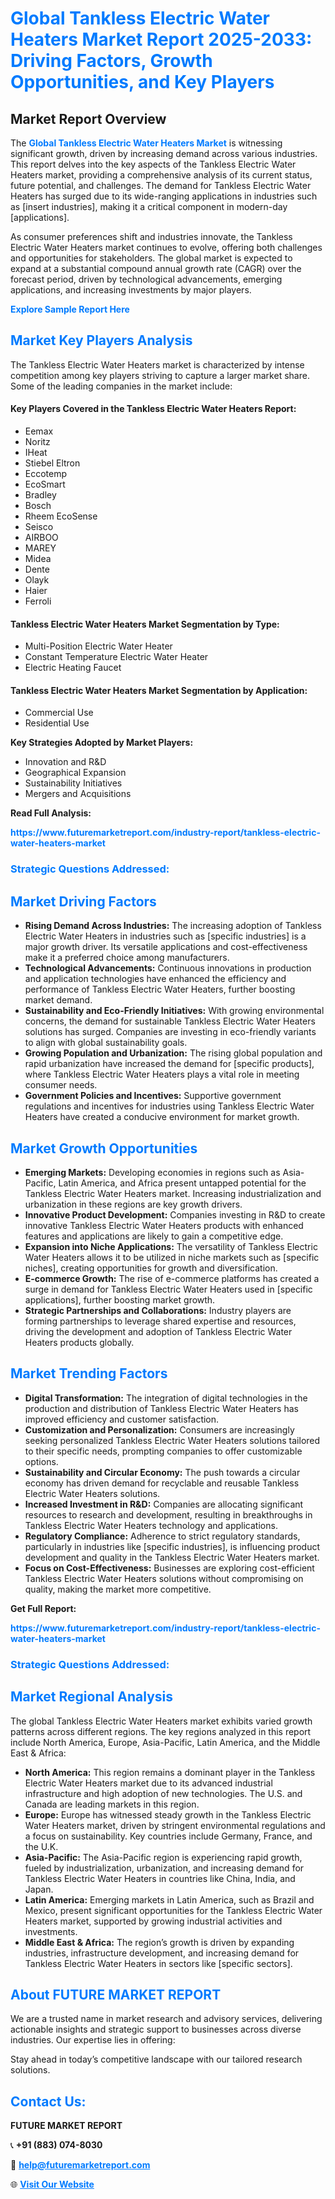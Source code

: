 <h1 style="color: #007BFF;">Global Tankless Electric Water Heaters Market Report 2025-2033: Driving Factors, Growth Opportunities, and Key Players</h1>

<section id="overview">
<h2>Market Report Overview</h2>
<p>The <a href="https://www.futuremarketreport.com/industry-report/tankless-electric-water-heaters-market" style="color: #007BFF; text-decoration: none;"><strong>Global Tankless Electric Water Heaters Market</strong></a> is witnessing significant growth, driven by increasing demand across various industries. This report delves into the key aspects of the Tankless Electric Water Heaters market, providing a comprehensive analysis of its current status, future potential, and challenges. The demand for Tankless Electric Water Heaters has surged due to its wide-ranging applications in industries such as [insert industries], making it a critical component in modern-day [applications].</p>
<p>As consumer preferences shift and industries innovate, the Tankless Electric Water Heaters market continues to evolve, offering both challenges and opportunities for stakeholders. The global market is expected to expand at a substantial compound annual growth rate (CAGR) over the forecast period, driven by technological advancements, emerging applications, and increasing investments by major players.</p>
</section>

<section id="overview">
<p><a href="https://www.futuremarketreport.com/request-sample/reportId=75604" style="color: #007BFF; text-decoration: none;"><strong>Explore Sample Report Here</strong></a></p>
</section>

<section id="key-players">
<h2 style="color: #007BFF;">Market Key Players Analysis</h2>
<p>The Tankless Electric Water Heaters market is characterized by intense competition among key players striving to capture a larger market share. Some of the leading companies in the market include:</p>
<h4>Key Players Covered in the Tankless Electric Water Heaters Report:</h4>
<ul><li>Eemax</li><li>Noritz</li><li>IHeat</li><li>Stiebel Eltron</li><li>Eccotemp</li><li>EcoSmart</li><li>Bradley</li><li>Bosch</li><li>Rheem EcoSense</li><li>Seisco</li><li>AIRBOO</li><li>MAREY</li><li>Midea</li><li>Dente</li><li>Olayk</li><li>Haier</li><li>Ferroli</li></ul>
<h4>Tankless Electric Water Heaters Market Segmentation by Type:</h4>
<ul><li>Multi-Position Electric Water Heater</li><li>Constant Temperature Electric Water Heater</li><li>Electric Heating Faucet</li></ul>

<h4>Tankless Electric Water Heaters Market Segmentation by Application:</h4>
<ul><li>Commercial Use</li><li>Residential Use</li></ul>
<p><strong>Key Strategies Adopted by Market Players:</strong></p>
<ul>
<li>Innovation and R&D</li>
<li>Geographical Expansion</li>
<li>Sustainability Initiatives</li>
<li>Mergers and Acquisitions</li>
</ul>
</section>

<section>
<p><strong>Read Full Analysis: </strong></p><a href="https://www.futuremarketreport.com/industry-report/tankless-electric-water-heaters-market" style="color: #007BFF; text-decoration: none;"><strong>https://www.futuremarketreport.com/industry-report/tankless-electric-water-heaters-market</strong></a>
<h3 style="color: #007BFF;">Strategic Questions Addressed:</h3>
</section>

<section id="driving-factors">
<h2 style="color: #007BFF;">Market Driving Factors</h2>
<ul>
<li><strong>Rising Demand Across Industries:</strong> The increasing adoption of Tankless Electric Water Heaters in industries such as [specific industries] is a major growth driver. Its versatile applications and cost-effectiveness make it a preferred choice among manufacturers.</li>
<li><strong>Technological Advancements:</strong> Continuous innovations in production and application technologies have enhanced the efficiency and performance of Tankless Electric Water Heaters, further boosting market demand.</li>
<li><strong>Sustainability and Eco-Friendly Initiatives:</strong> With growing environmental concerns, the demand for sustainable Tankless Electric Water Heaters solutions has surged. Companies are investing in eco-friendly variants to align with global sustainability goals.</li>
<li><strong>Growing Population and Urbanization:</strong> The rising global population and rapid urbanization have increased the demand for [specific products], where Tankless Electric Water Heaters plays a vital role in meeting consumer needs.</li>
<li><strong>Government Policies and Incentives:</strong> Supportive government regulations and incentives for industries using Tankless Electric Water Heaters have created a conducive environment for market growth.</li>
</ul>
</section>

<section id="growth-opportunities">
<h2 style="color: #007BFF;">Market Growth Opportunities</h2>
<ul>
<li><strong>Emerging Markets:</strong> Developing economies in regions such as Asia-Pacific, Latin America, and Africa present untapped potential for the Tankless Electric Water Heaters market. Increasing industrialization and urbanization in these regions are key growth drivers.</li>
<li><strong>Innovative Product Development:</strong> Companies investing in R&D to create innovative Tankless Electric Water Heaters products with enhanced features and applications are likely to gain a competitive edge.</li>
<li><strong>Expansion into Niche Applications:</strong> The versatility of Tankless Electric Water Heaters allows it to be utilized in niche markets such as [specific niches], creating opportunities for growth and diversification.</li>
<li><strong>E-commerce Growth:</strong> The rise of e-commerce platforms has created a surge in demand for Tankless Electric Water Heaters used in [specific applications], further boosting market growth.</li>
<li><strong>Strategic Partnerships and Collaborations:</strong> Industry players are forming partnerships to leverage shared expertise and resources, driving the development and adoption of Tankless Electric Water Heaters products globally.</li>
</ul>
</section>

<section id="trending-factors">
<h2 style="color: #007BFF;">Market Trending Factors</h2>
<ul>
<li><strong>Digital Transformation:</strong> The integration of digital technologies in the production and distribution of Tankless Electric Water Heaters has improved efficiency and customer satisfaction.</li>
<li><strong>Customization and Personalization:</strong> Consumers are increasingly seeking personalized Tankless Electric Water Heaters solutions tailored to their specific needs, prompting companies to offer customizable options.</li>
<li><strong>Sustainability and Circular Economy:</strong> The push towards a circular economy has driven demand for recyclable and reusable Tankless Electric Water Heaters solutions.</li>
<li><strong>Increased Investment in R&D:</strong> Companies are allocating significant resources to research and development, resulting in breakthroughs in Tankless Electric Water Heaters technology and applications.</li>
<li><strong>Regulatory Compliance:</strong> Adherence to strict regulatory standards, particularly in industries like [specific industries], is influencing product development and quality in the Tankless Electric Water Heaters market.</li>
<li><strong>Focus on Cost-Effectiveness:</strong> Businesses are exploring cost-efficient Tankless Electric Water Heaters solutions without compromising on quality, making the market more competitive.</li>
</ul>
</section>

<section>
<p><strong>Get Full Report: </strong></p><a href="https://www.futuremarketreport.com/industry-report/tankless-electric-water-heaters-market" style="color: #007BFF; text-decoration: none;"><strong>https://www.futuremarketreport.com/industry-report/tankless-electric-water-heaters-market</strong></a>
<h3 style="color: #007BFF;">Strategic Questions Addressed:</h3>
</section>


<section id="regional-analysis">
<h2 style="color: #007BFF;">Market Regional Analysis</h2>
<p>The global Tankless Electric Water Heaters market exhibits varied growth patterns across different regions. The key regions analyzed in this report include North America, Europe, Asia-Pacific, Latin America, and the Middle East & Africa:</p>
<ul>
<li><strong>North America:</strong> This region remains a dominant player in the Tankless Electric Water Heaters market due to its advanced industrial infrastructure and high adoption of new technologies. The U.S. and Canada are leading markets in this region.</li>
<li><strong>Europe:</strong> Europe has witnessed steady growth in the Tankless Electric Water Heaters market, driven by stringent environmental regulations and a focus on sustainability. Key countries include Germany, France, and the U.K.</li>
<li><strong>Asia-Pacific:</strong> The Asia-Pacific region is experiencing rapid growth, fueled by industrialization, urbanization, and increasing demand for Tankless Electric Water Heaters in countries like China, India, and Japan.</li>
<li><strong>Latin America:</strong> Emerging markets in Latin America, such as Brazil and Mexico, present significant opportunities for the Tankless Electric Water Heaters market, supported by growing industrial activities and investments.</li>
<li><strong>Middle East & Africa:</strong> The region’s growth is driven by expanding industries, infrastructure development, and increasing demand for Tankless Electric Water Heaters in sectors like [specific sectors].</li>
</ul>
</section>

<footer>
<h2 style="color: #007BFF;">About FUTURE MARKET REPORT</h2>
<p>We are a trusted name in market research and advisory services, delivering actionable insights and strategic support to businesses across diverse industries. Our expertise lies in offering:</p>

<p>Stay ahead in today’s competitive landscape with our tailored research solutions.</p>

<h2 style="color: #007BFF;">Contact Us:</h2>
<p><strong>FUTURE MARKET REPORT</strong></p>
<p>📞 <strong>+91 (883) 074-8030</strong></p>
<p>📧 <strong><a href="mailto:help@futuremarketreport.com" style="color: #007BFF;">help@futuremarketreport.com</a></strong></p>
<p>🌐 <strong><a href="https://www.futuremarketreport.com/" style="color: #007BFF;">Visit Our Website</a></strong></p>
</footer>